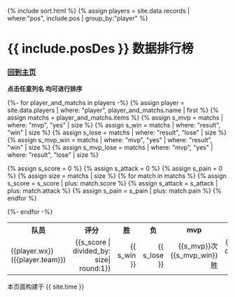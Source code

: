 {% include sort.html %}
{% assign players = site.data.records | where:"pos", include.pos | group_by:"player" %}
# {{ include.posDes }} 数据排行榜
### [回到主页](index.html)

**点击任意列名 均可进行排序**
<table>
 <tr>
    <th>队员</th>
  <th>评分</th>
    <th>胜</th>
    <th>负</th>
    <th>mvp</th>
  <th>输出</th> 
  <th>承伤</th> 
 </tr>
{%- for player_and_matchs in players -%}
  {% assign player = site.data.players | where: "player", player_and_matchs.name | first %}
  {% assign matchs = player_and_matchs.items %}
  {% assign s_mvp = matchs | where: "mvp", "yes" | size %}
  {% assign s_win = matchs | where: "result", "win" | size %}
  {% assign s_lose = matchs | where: "result", "lose" | size %}
  {% assign s_mvp_win = matchs | where: "mvp", "yes" | where: "result", "win"  | size %}
  {% assign s_mvp_lose = matchs | where: "mvp", "yes" | where: "result", "lose"  | size %}
 
 
  {% assign s_score = 0 %}
    {% assign s_attack = 0 %}
      {% assign s_pain = 0 %}
      {% assign size = matchs | size %}
  {% for match in matchs %}
    {% assign s_score = s_score | plus: match.score  %}
    {% assign s_attack = s_attack | plus: match.attack %}
    {% assign s_pain = s_pain | plus: match.pain %}
  {% endfor %}
 
 
  <tr>
    <td>  {{player.wx}}  <br>  ({{player.team}}) </td>  
 <td style="text-align:right">  {{s_score | divided_by: size| round:1}} </td>
    <td style="text-align:right">  {{ s_win }}   </td>
    <td style="text-align:right">  {{ s_lose }}   </td>
 <td style="text-align:right">  {{s_mvp}}次 <br> {{s_mvp_win}}胜 </td>
 <td style="text-align:right">  {{s_attack | divided_by: size | round:1}} </td>
 <td style="text-align:right">  {{s_pain | divided_by: size | round:1}} </td>
  </tr>
{%- endfor -%}
</table>


本页面构建于 {{ site.time }}
